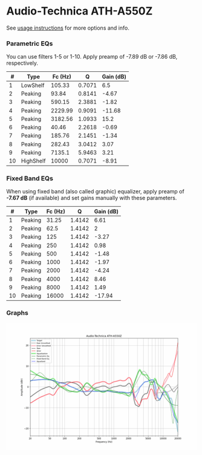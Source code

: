 # Audio-Technica ATH-A550Z
See [usage instructions](https://github.com/jaakkopasanen/AutoEq#usage) for more options and info.

### Parametric EQs
You can use filters 1-5 or 1-10. Apply preamp of -7.89 dB or -7.86 dB, respectively.

|   # | Type      |   Fc (Hz) |      Q |   Gain (dB) |
|-----|-----------|-----------|--------|-------------|
|   1 | LowShelf  |    105.33 | 0.7071 |        6.5  |
|   2 | Peaking   |     93.84 | 0.8141 |       -4.67 |
|   3 | Peaking   |    590.15 | 2.3881 |       -1.82 |
|   4 | Peaking   |   2229.99 | 0.9091 |      -11.68 |
|   5 | Peaking   |   3182.56 | 1.0933 |       15.2  |
|   6 | Peaking   |     40.46 | 2.2618 |       -0.69 |
|   7 | Peaking   |    185.76 | 2.1451 |       -1.34 |
|   8 | Peaking   |    282.43 | 3.0412 |        3.07 |
|   9 | Peaking   |   7135.1  | 5.9463 |        3.21 |
|  10 | HighShelf |  10000    | 0.7071 |       -8.91 |

### Fixed Band EQs
When using fixed band (also called graphic) equalizer, apply preamp of **-7.67 dB** (if available) and set gains manually with these parameters.

|   # | Type    |   Fc (Hz) |      Q |   Gain (dB) |
|-----|---------|-----------|--------|-------------|
|   1 | Peaking |     31.25 | 1.4142 |        6.61 |
|   2 | Peaking |     62.5  | 1.4142 |        2    |
|   3 | Peaking |    125    | 1.4142 |       -3.27 |
|   4 | Peaking |    250    | 1.4142 |        0.98 |
|   5 | Peaking |    500    | 1.4142 |       -1.48 |
|   6 | Peaking |   1000    | 1.4142 |       -1.97 |
|   7 | Peaking |   2000    | 1.4142 |       -4.24 |
|   8 | Peaking |   4000    | 1.4142 |        8.46 |
|   9 | Peaking |   8000    | 1.4142 |        1.49 |
|  10 | Peaking |  16000    | 1.4142 |      -17.94 |

### Graphs
![](./Audio-Technica%20ATH-A550Z.png)
